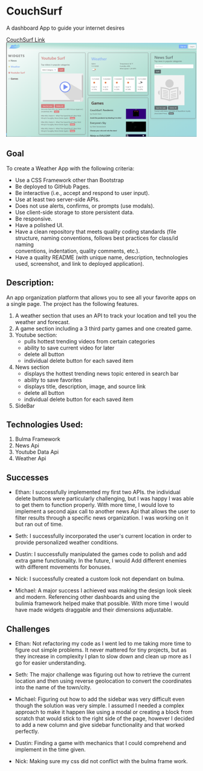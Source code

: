 # CouchSurf

A dashboard App to guide your internet desires

[CouchSurf Link ](https://dustinerwin.github.io/CouchSurf/)
![Website Demo Picture](./assets/images/websiteDemoPic.png)

## Goal

To create a Weather App with the following criteria:

- Use a CSS Framework other than Bootstrap
- Be deployed to GitHub Pages.
- Be interactive (i.e., accept and respond to user input).
- Use at least two server-side APIs.
- Does not use alerts, confirms, or prompts (use modals).
- Use client-side storage to store persistent data.
- Be responsive.
- Have a polished UI.
- Have a clean repository that meets quality coding standards (file structure, naming conventions, follows best practices for class/id naming  
  conventions, indentation, quality comments, etc.).
- Have a quality README (with unique name, description, technologies used, screenshot, and link to deployed application).

## Description:

An app organization platform that allows you to see all your favorite apps on a single page. The project has the following features.

1. A weather section that uses an API to track your location and tell you the weather and forecast.
2. A game section including a 3 third party games and one created game.
3. Youtube section:
   - pulls hottest trending videos from certain categories
   - ability to save current video for later
   - delete all button
   - individual delete button for each saved item
4. News section
   - displays the hottest trending news topic entered in search bar
   - ability to save favorites
   - displays title, description, image, and source link
   - delete all button
   - individual delete button for each saved item
5. SideBar

## Technologies Used:

1. Bulma Framework
2. News Api
3. Youtube Data Api
4. Weather Api

## Successes

- Ethan: I successfully implemented my first two APIs. the individual delete buttons were particularly challenging, but I was
  happy I was able to get them to function properly. With more time, I would love to implement a second ajax call to another
  news Api that allows the user to filter results through a specific news organization. I was working on it but ran out of time.

- Seth: I successfully incorporated the user's current location in order to provide personalized weather conditions.

- Dustin: I successfully manipulated the games code to polish and add extra game functionality. In the future, I would
  Add different enemies with different movements for bonuses.

- Nick: I successfully created a custom look not dependant on bulma.

- Michael: A major success I achieved was making the design look sleek and modern. Referencing other dashboards and using the  
  bulimia framework helped make that possible. With more time I would have made widgets draggable and their dimensions adjustable.

## Challenges

- Ethan: Not refactoring my code as I went led to me taking more time to figure out simple problems. It never mattered for
  tiny projects, but as they increase in complexity I plan to slow down and clean up more as I go for easier understanding.

- Seth: The major challenge was figuring out how to retrieve the current location and then using reverse geolocation to convert the coordinates into the name of the town/city.

- Michael: Figuring out how to add the sidebar was very difficult even though the solution was very simple. I assumed I needed a complex approach to make it happen like using a modal or creating a block from scratch that would stick to the right side of the page, however I decided to add a new column and give sidebar functionality and that worked perfectly.

- Dustin: Finding a game with mechanics that I could comprehend and implement in the time given.

- Nick: Making sure my css did not conflict with the bulma frame work.
